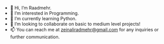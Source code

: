 - 👋 Hi, I’m Raadmehr.
- 👀 I’m interested in Programming.
- 🌱 I’m currently learning Python.
- 💞️ I’m looking to collaborate on basic to medium level projects!
- 📫 You can reach me at zeinaliradmehr@gmail.com for any inquiries or further communication.

<!---
Raadmehr333/Raadmehr333 is a ✨ special ✨ repository because its `README.md` (this file) appears on your GitHub profile.
You can click the Preview link to take a look at your changes.
--->
